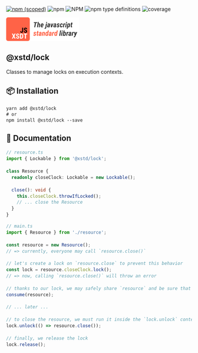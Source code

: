 [![npm (scoped)](https://img.shields.io/npm/v/@xstd/lock.svg)](https://www.npmjs.com/package/@xstd/lock)
![npm](https://img.shields.io/npm/dm/@xstd/lock.svg)
![NPM](https://img.shields.io/npm/l/@xstd/lock.svg)
![npm type definitions](https://img.shields.io/npm/types/@xstd/lock.svg)
![coverage](https://img.shields.io/badge/coverage-100%25-green)

<picture>
  <source height="64" media="(prefers-color-scheme: dark)" srcset="https://github.com/xstd-js/website/blob/main/assets/logo/png/logo-large-dark.png?raw=true">
  <source height="64" media="(prefers-color-scheme: light)" srcset="https://github.com/xstd-js/website/blob/main/assets/logo/png/logo-large-light.png?raw=true">
  <img height="64" alt="Shows a black logo in light color mode and a white one in dark color mode." src="https://github.com/xstd-js/website/blob/main/assets/logo/png/logo-large-light.png?raw=true">
</picture>

## @xstd/lock

Classes to manage locks on execution contexts.

## 📦 Installation

```shell
yarn add @xstd/lock
# or
npm install @xstd/lock --save
```

## 📜 Documentation

```ts
// resource.ts
import { Lockable } from '@xstd/lock';

class Resource {
  readonly closeClock: Lockable = new Lockable();
  
  close(): void {
    this.closeClock.throwIfLocked();
    // ... close the Resource
  }
}
```

```ts
// main.ts
import { Resource } from './resource';

const resource = new Resource();
// => currently, everyone may call `resource.close()`

// let's create a lock on `resource.close` to prevent this behavior
const lock = resource.closeClock.lock();
// => now, calling `resource.close()` will throw an error

// thanks to our lock, we may safely share `resource` and be sure that `resource.close()` will never be called
consume(resource);

// ... later ...

// to close the resource, we must run it inside the `lock.unlock` context
lock.unlock(() => resource.close());

// finally, we release the lock
lock.release();
```
